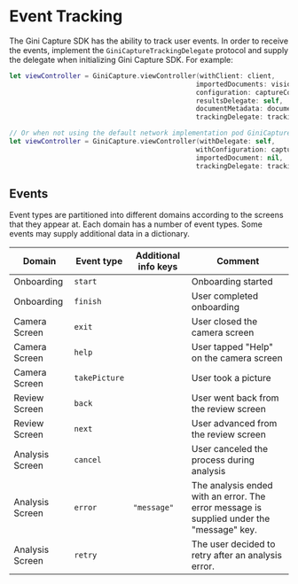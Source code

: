 Event Tracking
=============================

The Gini Capture SDK has the ability to track user events. In order to receive the events, implement the `GiniCaptureTrackingDelegate` protocol and supply the delegate when initializing Gini Capture SDK. For example:

```swift
let viewController = GiniCapture.viewController(withClient: client,
                                               importedDocuments: visionDocuments,
                                               configuration: captureConfiguration,
                                               resultsDelegate: self,
                                               documentMetadata: documentMetadata,
                                               trackingDelegate: trackingDelegate)

// Or when not using the default network implementation pod GiniCapture/Networking:
let viewController = GiniCapture.viewController(withDelegate: self,
                                               withConfiguration: captureConfiguration,
                                               importedDocument: nil,
                                               trackingDelegate: trackingDelegate)
```

## Events

Event types are partitioned into different domains according to the screens that they appear at. Each domain has a number of event types. Some events may supply additional data in a dictionary.

| Domain | Event type | Additional info keys | Comment |
| --- | --- | --- | --- | 
| Onboarding | `start` || Onboarding started |
| Onboarding | `finish` || User completed onboarding |
| Camera Screen | `exit` || User closed the camera screen |
| Camera Screen | `help` || User tapped "Help" on the camera screen |
| Camera Screen | `takePicture` || User took a picture |
| Review Screen | `back` || User went back from the review screen |
| Review Screen | `next` || User advanced from the review screen |
| Analysis Screen | `cancel` || User canceled the process during analysis |
| Analysis Screen | `error` | `"message"` | The analysis ended with an error. The error message is supplied under the "message" key. |
| Analysis Screen | `retry` || The user decided to retry after an analysis error. |
